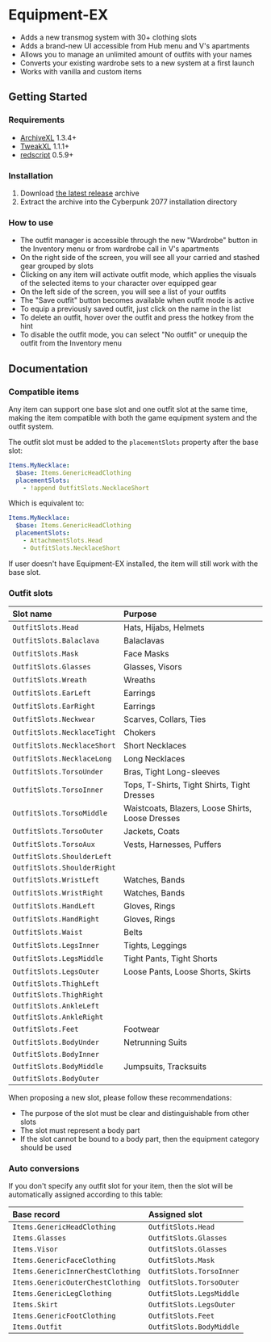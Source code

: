 # Equipment-EX

- Adds a new transmog system with 30+ clothing slots
- Adds a brand-new UI accessible from Hub menu and V's apartments
- Allows you to manage an unlimited amount of outfits with your names
- Converts your existing wardrobe sets to a new system at a first launch
- Works with vanilla and custom items

## Getting Started

### Requirements

- [ArchiveXL](https://github.com/psiberx/cp2077-archive-xl) 1.3.4+
- [TweakXL](https://github.com/psiberx/cp2077-tweak-xl) 1.1.1+
- [redscript](https://github.com/jac3km4/redscript) 0.5.9+

### Installation

1. Download [the latest release](https://github.com/psiberx/cp2077-equipment-ex/releases) archive
2. Extract the archive into the Cyberpunk 2077 installation directory

### How to use

- The outfit manager is accessible through the new "Wardrobe" button in the Inventory menu or from wardrobe call in V's apartments
- On the right side of the screen, you will see all your carried and stashed gear grouped by slots
- Clicking on any item will activate outfit mode, which applies the visuals of the selected items to your character over equipped gear
- On the left side of the screen, you will see a list of your outfits
- The "Save outfit" button becomes available when outfit mode is active
- To equip a previously saved outfit, just click on the name in the list
- To delete an outfit, hover over the outfit and press the hotkey from the hint
- To disable the outfit mode, you can select "No outfit" or unequip the outfit from the Inventory menu

## Documentation

### Compatible items

Any item can support one base slot and one outfit slot at the same time,
making the item compatible with both the game equipment system and the outfit system.

The outfit slot must be added to the `placementSlots` property after the base slot:

```yaml
Items.MyNecklace:
  $base: Items.GenericHeadClothing
  placementSlots: 
    - !append OutfitSlots.NecklaceShort
```

Which is equivalent to:

```yaml
Items.MyNecklace:
  $base: Items.GenericHeadClothing
  placementSlots: 
    - AttachmentSlots.Head
    - OutfitSlots.NecklaceShort
```

If user doesn't have Equipment-EX installed, the item will still work with the base slot.

### Outfit slots

| Slot name                   | Purpose                                          |
|:----------------------------|:-------------------------------------------------|
| `OutfitSlots.Head`          | Hats, Hijabs, Helmets                            |
| `OutfitSlots.Balaclava`     | Balaclavas                                       |
| `OutfitSlots.Mask`          | Face Masks                                       |
| `OutfitSlots.Glasses`       | Glasses, Visors                                  |
| `OutfitSlots.Wreath`        | Wreaths                                          |
| `OutfitSlots.EarLeft`       | Earrings                                         |
| `OutfitSlots.EarRight`      | Earrings                                         |
| `OutfitSlots.Neckwear`      | Scarves, Collars, Ties                           |
| `OutfitSlots.NecklaceTight` | Chokers                                          | 
| `OutfitSlots.NecklaceShort` | Short Necklaces                                  | 
| `OutfitSlots.NecklaceLong`  | Long Necklaces                                   |  
| `OutfitSlots.TorsoUnder`    | Bras, Tight Long-sleeves                         |  
| `OutfitSlots.TorsoInner`    | Tops, T-Shirts, Tight Shirts, Tight Dresses      |  
| `OutfitSlots.TorsoMiddle`   | Waistcoats, Blazers, Loose Shirts, Loose Dresses |     
| `OutfitSlots.TorsoOuter`    | Jackets, Coats                                   |           
| `OutfitSlots.TorsoAux`      | Vests, Harnesses, Puffers                        |                      
| `OutfitSlots.ShoulderLeft`  |                                                  |                    
| `OutfitSlots.ShoulderRight` |                                                  |                   
| `OutfitSlots.WristLeft`     | Watches, Bands                                   |
| `OutfitSlots.WristRight`    | Watches, Bands                                   |
| `OutfitSlots.HandLeft`      | Gloves, Rings                                    |
| `OutfitSlots.HandRight`     | Gloves, Rings                                    |
| `OutfitSlots.Waist`         | Belts                                            |
| `OutfitSlots.LegsInner`     | Tights, Leggings                                 |
| `OutfitSlots.LegsMiddle`    | Tight Pants, Tight Shorts                        |
| `OutfitSlots.LegsOuter`     | Loose Pants, Loose Shorts, Skirts                |
| `OutfitSlots.ThighLeft`     |                                                  |
| `OutfitSlots.ThighRight`    |                                                  |
| `OutfitSlots.AnkleLeft`     |                                                  |
| `OutfitSlots.AnkleRight`    |                                                  |
| `OutfitSlots.Feet`          | Footwear                                         |
| `OutfitSlots.BodyUnder`     | Netrunning Suits                                 |
| `OutfitSlots.BodyInner`     |                                                  |
| `OutfitSlots.BodyMiddle`    | Jumpsuits, Tracksuits                            |
| `OutfitSlots.BodyOuter`     |                                                  |

When proposing a new slot, please follow these recommendations:

- The purpose of the slot must be clear and distinguishable from other slots
- The slot must represent a body part
- If the slot cannot be bound to a body part, then the equipment category should be used

### Auto conversions

If you don't specify any outfit slot for your item, 
then the slot will be automatically assigned according to this table:

| Base record                       | Assigned slot            |
|:----------------------------------|:-------------------------|
| `Items.GenericHeadClothing`       | `OutfitSlots.Head`       |
| `Items.Glasses`                   | `OutfitSlots.Glasses`    |
| `Items.Visor`                     | `OutfitSlots.Glasses`    |
| `Items.GenericFaceClothing`       | `OutfitSlots.Mask`       |
| `Items.GenericInnerChestClothing` | `OutfitSlots.TorsoInner` |
| `Items.GenericOuterChestClothing` | `OutfitSlots.TorsoOuter` |
| `Items.GenericLegClothing`        | `OutfitSlots.LegsMiddle` |
| `Items.Skirt`                     | `OutfitSlots.LegsOuter`  |
| `Items.GenericFootClothing`       | `OutfitSlots.Feet`       |
| `Items.Outfit`                    | `OutfitSlots.BodyMiddle` |

